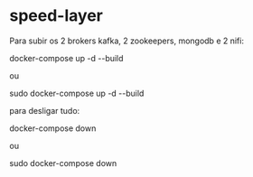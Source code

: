# speed-layer


Para subir os 2 brokers kafka, 2 zookeepers, mongodb e 2 nifi:


docker-compose up -d --build

ou 

sudo docker-compose up -d --build




para desligar tudo:

docker-compose down

ou

sudo docker-compose down
